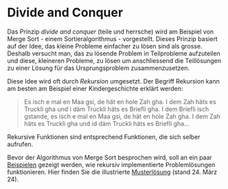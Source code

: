 # Divide and Conquer

Das Prinzip *divide and conquer* (teile und herrsche) wird am Beispiel
von Merge Sort - einem Sortieralgorithmus - vorgestellt.
Dieses Prinzip basiert auf der Idee, das kleine Probleme einfacher zu
lösen sind als grosse. Deshalb versucht man, das zu lösende Problem in
Teilprobleme aufzuteilen und diese, kleineren Probleme, zu lösen um
anschliessend die Teillösungen zu einer Lösung für das Ursprungsproblem
zusammenzusetzen. 

Diese Idee wird oft durch *Rekursion* umgesetzt. Der Begriff Rekursion
kann am besten am Beispiel einer Kindergeschichte erklärt werden:

>Es isch e mal en Maa gsi, de hät en hole Zah gha. I dem Zah häts es
>Truckli gha und i däm Truckli häts es Briefli gha. I dem Briefli isch
>gstande, es isch e mal en Maa gsi, de hät en hole Zah gha. I dem Zah
>häts es Truckli gha und id däm Truckli häts es Briefli gha...

Rekursive Funktionen sind entsprechend Funktionen, die sich selber
aufrufen. 

Bevor der Algorithmus von Merge Sort besprochen wird, soll an ein paar 
[Beispielen](https://colab.research.google.com/github/I-gW-23-27/Skript/blob/main/docs/240312/src/rekursion.ipynb) 
gezeigt werden, wie rekursiv implementierte Problemlösungen
funktionieren. Hier finden Sie die illustrierte
[Musterlösung](https://colab.research.google.com/github/I-gW-23-27/Skript/blob/main/docs/240312/src/rekursion_muloe.ipynb)
(stand 24. März 24).